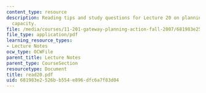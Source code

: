 ```yaml
---
content_type: resource
description: Reading tips and study questions for Lecture 20 on planning and civic
  capacity.
file: /media/courses/11-201-gateway-planning-action-fall-2007/681983e2526bb554e896dfc6a7f83d04_read20.pdf
file_type: application/pdf
learning_resource_types:
- Lecture Notes
ocw_type: OCWFile
parent_title: Lecture Notes
parent_type: CourseSection
resourcetype: Document
title: read20.pdf
uid: 681983e2-526b-b554-e896-dfc6a7f83d04
---
```

